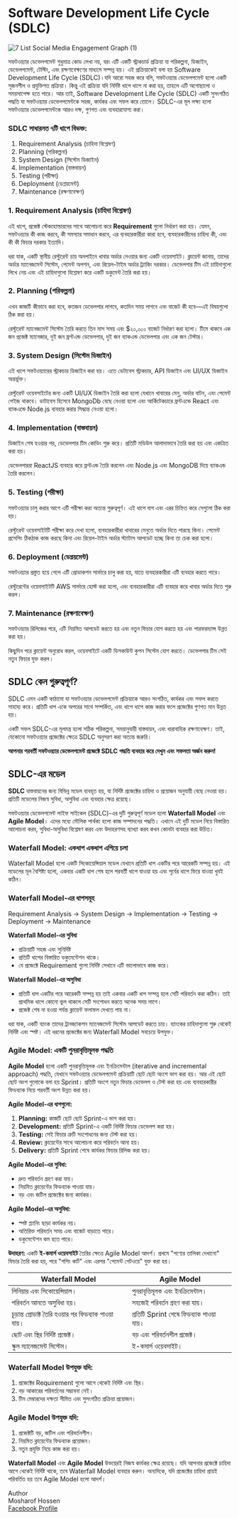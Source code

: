 Software Development Life Cycle (SDLC)
======================================
![7 List Social Media Engagement Graph (1)](https://github.com/user-attachments/assets/09bc8280-68d9-47ad-8492-8bb45cd7d2ac)

সফটওয়্যার ডেভেলপমেন্ট শুধুমাত্র কোড লেখা নয়, বরং এটি একটি স্ট্রাকচার্ড প্রক্রিয়া যা পরিকল্পনা, ডিজাইন, ডেভেলপমেন্ট, টেস্টিং, এবং রক্ষণাবেক্ষণের মাধ্যমে সম্পন্ন হয়। এই প্রক্রিয়াকেই বলা হয় Software Development Life Cycle (SDLC)।যদি আরো সহজ করে বলি, সফটওয়্যার ডেভেলপমেন্ট হলো একটি সৃজনশীল ও প্রযুক্তিগত প্রক্রিয়া। কিন্তু এই প্রক্রিয়া যদি নির্দিষ্ট ধাপে ধাপে না করা হয়, তাহলে এটি অগোছালো ও সময়সাপেক্ষ হতে পারে। আর তাই, Software Development Life Cycle (SDLC) একটি সুসংগঠিত পদ্ধতি যা সফটওয়্যার ডেভেলপমেন্টকে সহজ, কার্যকর এবং সফল করে তোলে। 
SDLC-এর মূল লক্ষ্য হলো সফটওয়্যার ডেভেলপমেন্টকে আরও দক্ষ, গুণগত এবং ব্যবহারযোগ্য করা।

### SDLC সাধারনত ৭টি ধাপে বিভক্ত:
1. Requirement Analysis (চাহিদা বিশ্লেষণ)
2. Planning (পরিকল্পনা)
3. System Design (সিস্টেম ডিজাইন)
4. Implementation (বাস্তবায়ন)
5. Testing (পরীক্ষা)
6. Deployment (ডেপ্লয়মেন্ট)
7. Maintenance (রক্ষণাবেক্ষণ)

### 1. Requirement Analysis (চাহিদা বিশ্লেষণ) 
এই ধাপে, প্রজেক্ট স্টেকহোল্ডারদের সাথে আলোচনা করে **Requirement** গুলো নির্ধারণ করা হয়। যেমন, সফটওয়্যার কী কাজ করবে, কী সমস্যার সমাধান করবে, এর ব্যবহারকারীরা কারা হবে, ব্যবহারকারীদের চাহিদা কী, এবং কী কী ফিচার দরকার ইত্যাদি।

ধরা যাক, একটি স্থানীয় রেস্টুরেন্ট চায় অনলাইনে খাবার অর্ডার নেওয়ার জন্য একটি ওয়েবসাইট। ক্লায়েন্ট জানায়, তাদের অর্ডার ম্যানেজমেন্ট সিস্টেম, পেমেন্ট অপশন, এবং রিয়েল-টাইম অর্ডার ট্র্যাকিং দরকার। ডেভেলপার টিম এই চাহিদাগুলো লিখে নেয় এবং এই চাহিদাগুলো বিশ্লেষণ করে একটি ডকুমেন্ট তৈরি করা হয়।

### 2. Planning (পরিকল্পনা)
এখন কাজটি কীভাবে করা হবে, কতজন ডেভেলপার লাগবে, কতদিন সময় লাগবে এবং বাজেট কী হবে—এই বিষয়গুলো ঠিক করা হয়।

রেস্টুরেন্ট ম্যানেজমেন্ট সিস্টেম তৈরি করতে তিন মাস সময় এবং $২০,০০০ বাজেট নির্ধারণ করা হলো। টিমে থাকবে এক জন প্রজেক্ট ম্যানেজার, দুই জন ফ্রন্টএন্ড ডেভেলপার, দুই জন ব্যাকএন্ড ডেভেলপার এবং এক জন টেস্টার।

### 3. System Design (সিস্টেম ডিজাইন)
এই ধাপে সফটওয়্যারের স্ট্রাকচার ডিজাইন করা হয়। এতে ডেটাবেস স্ট্রাকচার, API ডিজাইন এবং UI/UX ডিজাইন অন্তর্ভুক্ত। 

রেস্টুরেন্ট ওয়েবসাইটের জন্য একটি UI/UX ডিজাইন তৈরি করা হলো যেখানে খাবারের মেনু, অর্ডার বাটন, এবং পেমেন্ট পেইজ থাকবে। ডাটাবেস হিসেবে MongoDb বেছে নেওয়া হলো এবং আর্কিটেকচারে ফ্রন্টএন্ডে React এবং ব্যাকএন্ডে Node.js ব্যবহার করার সিদ্ধান্ত নেওয়া হলো।

### 4. Implementation (বাস্তবায়ন)
ডিজাইন শেষ হওয়ার পর, ডেভেলপার টিম কোডিং শুরু করে। প্রতিটি মডিউল আলাদাভাবে তৈরি করা হয় এবং একত্রিত করা হয়।

ডেভেলপাররা ReactJS ব্যবহার করে ফ্রন্টএন্ড তৈরি করলেন এবং Node.js এবং MongoDB দিয়ে ব্যাকএন্ড তৈরি করলেন।

### 5. Testing (পরীক্ষা)

সফটওয়্যার চালু করার আগে এটি পরীক্ষা করা অত্যন্ত গুরুত্বপূর্ণ। এই ধাপে বাগ এবং এরর চিহ্নিত করে সেগুলো ঠিক করা হয়।

রেস্টুরেন্ট ওয়েবসাইটটি পরীক্ষা করে দেখা হলো, ব্যবহারকারীরা খাবারের মেনুতে অর্ডার দিতে পারছে কিনা। পেমেন্ট প্রসেসিং ঠিকঠাক কাজ করছে কিনা এবং রিয়েল-টাইম অর্ডার স্ট্যাটাস আপডেট হচ্ছে কিনা তা চেক করা হলো।

### 6. Deployment (ডেপ্লয়মেন্ট)
সফটওয়্যার প্রস্তুত হয়ে গেলে এটি প্রোডাকশন সার্ভারে চালু করা হয়, যাতে ব্যবহারকারীরা এটি ব্যবহার করতে পারে।

রেস্টুরেন্টের ওয়েবসাইটটি AWS সার্ভারে হোস্ট করা হলো, এবং ব্যবহারকারীরা  এটি ব্যবহার করে খাবার অর্ডার দিতে শুরু করল।

### 7. Maintenance (রক্ষণাবেক্ষণ)
সফটওয়্যার রিলিজের পরে, এটি নিয়মিত আপডেট করতে হয় এবং নতুন ফিচার যোগ করতে হয় এবং পারফরম্যান্স উন্নত করা হয়।

কিছুদিন পরে ক্লায়েন্ট অনুরোধ করল, ওয়েবসাইটে একটি ডিসকাউন্ট কুপন সিস্টেম যোগ করতে। ডেভেলপার টিম সেই নতুন ফিচার যুক্ত করল।

## SDLC কেন গুরুত্বপূর্ণ?
SDLC এমন একটি কাঠামো যা সফটওয়্যার ডেভেলপমেন্ট প্রক্রিয়াকে আরও সংগঠিত, কার্যকর এবং সফল করতে সাহায্য করে। প্রতিটি ধাপ একে অপরের সাথে সম্পর্কিত, এবং ধাপে ধাপে কাজ করার ফলে প্রজেক্টের গুণগত মান উন্নত হয়।

একটি সফল SDLC-এর মূলমন্ত্র হলো সঠিক পরিকল্পনা, সময়ানুযায়ী বাস্তবায়ন, এবং ধারাবাহিক রক্ষণাবেক্ষণ। তাই, যেকোনো সফটওয়্যার প্রজেক্টের ক্ষেত্রে SDLC অনুসরণ করা অত্যন্ত জরুরি।

**আপনার পরবর্তী সফটওয়্যার ডেভেলপমেন্ট প্রজেক্টে SDLC পদ্ধতি ব্যবহার করে দেখুন এবং সফলতা অর্জন করুন!**

## **SDLC-এর মডেল**

**SDLC** বাস্তবায়নের জন্য বিভিন্ন মডেল ব্যবহৃত হয়, যা নির্দিষ্ট প্রজেক্টের চাহিদা ও প্রয়োজন অনুযায়ী বেছে নেওয়া হয়। প্রতিটি মডেলের নিজস্ব সুবিধা, অসুবিধা এবং ব্যবহার ক্ষেত্র রয়েছে।

সফটওয়্যার ডেভেলপমেন্ট লাইফ সাইকেল (SDLC)-এর দুটি গুরুত্বপূর্ণ মডেল হলো **Waterfall Model** এবং **Agile Model**। এদের মধ্যে মৌলিক পার্থক্য হলো কাজ সম্পাদনের পদ্ধতি। এখানে এই দুটি মডেল নিয়ে বিস্তারিত আলোচনা করব, সুবিধা-অসুবিধা বিশ্লেষণ করব এবং উদাহরণসহ ব্যাখ্যা করব কখন কোনটা ব্যবহার করা উচিত।

### Waterfall Model: একধাপ একধাপ এগিয়ে চলা
Waterfall Model হলো একটি সিকোয়েন্সিয়াল মডেল যেখানে প্রতিটি ধাপ একটির পরে আরেকটি সম্পন্ন হয়। এই মডেলের মূল বৈশিষ্ট্য হলো, একবার একটি ধাপ শেষ হলে পরবর্তী ধাপে যাওয়া হয় এবং পূর্বের ধাপে ফিরে যাওয়া খুবই কঠিন।

### **Waterfall Model-এর ধাপসমূহ**

Requirement Analysis →  System Design → Implementation → Testing → Deployment → Maintenance

**Waterfall Model-এর সুবিধা**
- প্রক্রিয়াটি সহজ এবং সুনির্দিষ্ট
- প্রতিটি ধাপের বিস্তারিত ডকুমেন্টেশন থাকে।
- যে প্রজেক্টে Requirement গুলো নির্দিষ্ট সেখানে এটি ভালোভাবে কাজ করে।

**Waterfall Model-এর অসুবিধা**
- প্রতিটি ধাপ একটির পরে আরেকটি সম্পন্ন হয় তাই একবার একটি ধাপ সম্পন্ন হলে সেটি পরিবর্তন করা কঠিন। তাই প্রাথমিক ধাপে কোনো ভুল থাকলে সেটি সংশোধন করতে অনেক সময় লাগে।
- প্রজেক্ট শেষ না হওয়া পর্যন্ত ক্লায়েন্ট ফলাফল দেখতে পায় না।

ধরা যাক, একটি ব্যাংক তাদের ট্রানজ্যাকশন ম্যানেজমেন্ট সিস্টেম আপডেট করতে চায়। ব্যাংকের চাহিদাগুলো শুরু থেকেই নির্দিষ্ট এবং স্পষ্ট। এই ধরনের প্রজেক্টের জন্য Waterfall Model সবচেয়ে উপযুক্ত।

### Agile Model: একটি পুনরাবৃত্তিমূলক পদ্ধতি
**Agile Model** হলো একটি পুনরাবৃত্তিমূলক এবং ইনক্রিমেন্টাল (iterative and incremental approach) পদ্ধতি, যেখানে সফটওয়্যার ডেভেলপমেন্ট প্রক্রিয়াটি ছোট ছোট অংশে ভাগ করা হয়। আর এই ছোট ছোট অংশ গুলোকে বলা হয় Sprint। প্রতিটি অংশে নতুন ফিচার ডেভেলপ ও টেস্ট করা হয় এবং ব্যবহারকারীর ফিডব্যাক নিয়ে পরবর্তী অংশ উন্নত করা হয়।

**Agile Model-এর ধাপগুলো:**
1. **Planning:** কাজটি ছোট ছোট Sprint-এ ভাগ করা হয়।
2. **Development:** প্রতিটি Sprint-এ একটি নির্দিষ্ট ফিচার ডেভেলপ করা হয়।
3. **Testing:** সেই ফিচার ত্রুটি সংশোধনের জন্য টেস্ট করা হয়।
4. **Review:** ক্লায়েন্টের সাথে আলোচনা করে পরিবর্তন আনা হয়।
5. **Delivery:** প্রতিটি Sprint শেষে কার্যকর ফিচার রিলিজ করা হয়।
   
**Agile Model-এর সুবিধা:**
- দ্রুত পরিবর্তন গ্রহণ করা যায়।
- নিয়মিত ক্লায়েন্টের ফিডব্যাক পাওয়া যায়।
- বড় এবং জটিল প্রজেক্টের জন্য কার্যকর।

**Agile Model-এর অসুবিধা:**
- স্পষ্ট প্ল্যানিং ছাড়া কার্যকর নয়।
- অতিরিক্ত পরিবর্তন সময় এবং বাজেট বাড়াতে পারে।
- ডকুমেন্টেশন কম হতে পারে।

**উদাহরণ:**
একটি **ই-কমার্স ওয়েবসাইট** তৈরির ক্ষেত্রে Agile Model আদর্শ। প্রথমে "পণ্যের তালিকা দেখানো" ফিচার তৈরি করা হয়, পরে "শপিং কার্ট" এবং এরপর "পেমেন্ট গেটওয়ে" যুক্ত করা হয়।

| **Waterfall Model** | **Agile Model** |
| --- | --- |
| লিনিয়ার এবং সিকোয়েন্সিয়াল। | পুনরাবৃত্তিমূলক এবং ইনক্রিমেন্টাল। |
| পরিবর্তন আনতে অসুবিধা হয়। | সহজেই পরিবর্তন গ্রহণ করা যায়। |
| চূড়ান্ত প্রোডাক্ট তৈরি হওয়ার পর ফিডব্যাক পাওয়া যায়। | প্রতিটি Sprint শেষে ফিডব্যাক পাওয়া যায়। |
| ছোট এবং স্থির নির্দিষ্ট প্রজেক্ট। | বড় এবং পরিবর্তনশীল প্রজেক্ট। |
| স্কুল ম্যানেজমেন্ট সিস্টেম। | ই-কমার্স ওয়েবসাইট। |

### **Waterfall Model উপযুক্ত যদি:**
1. প্রজেক্টের Requirement গুলো আগে থেকেই নির্দিষ্ট এবং স্থির।
2. বড় আকারের পরিবর্তনের সম্ভাবনা নেই।
3. টিম মেম্বারদের দক্ষতা সীমিত এবং সুসংগঠিত প্রক্রিয়া প্রয়োজন।

### **Agile Model উপযুক্ত যদি:**
1. প্রজেক্টটি বড়, জটিল এবং পরিবর্তনশীল।
2. নিয়মিত ক্লায়েন্টের ফিডব্যাক প্রয়োজন।
3. নতুন প্রযুক্তি নিয়ে কাজ করা হয়।

**Waterfall Model** এবং **Agile Model** উভয়েরই নিজস্ব কার্যকর ক্ষেত্র রয়েছে। যদি আপনার প্রজেক্টে চাহিদা আগে থেকেই নির্দিষ্ট থাকে, তবে Waterfall Model ব্যবহার করুন। অন্যদিকে, যদি প্রজেক্টের চাহিদা প্রায়ই পরিবর্তিত হয় তবে Agile Model হলো আদর্শ।

Author <br>
Mosharof Hossen <br>
[Facebook Profile](https://www.facebook.com/mosharofhossenvai)
